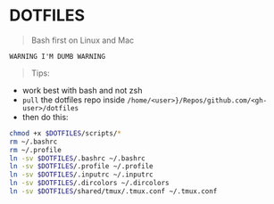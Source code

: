 # DOTFILES

> Bash first on Linux and Mac

`WARNING I'M DUMB WARNING`

> Tips: 
- work best with bash and not zsh
- `pull` the dotfiles repo inside `/home/<user>}/Repos/github.com/<gh-user>/dotfiles`
- then do this:

```sh
chmod +x $DOTFILES/scripts/*
rm ~/.bashrc
rm ~/.profile
ln -sv $DOTFILES/.bashrc ~/.bashrc
ln -sv $DOTFILES/.profile ~/.profile
ln -sv $DOTFILES/.inputrc ~/.inputrc
ln -sv $DOTFILES/.dircolors ~/.dircolors
ln -sv $DOTFILES/shared/tmux/.tmux.conf ~/.tmux.conf
```